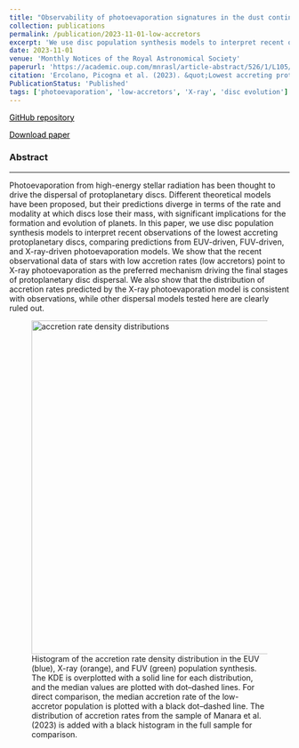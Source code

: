 ```yaml
---
title: "Observability of photoevaporation signatures in the dust continuum emission of transition discs"
collection: publications
permalink: /publication/2023-11-01-low-accretors
excerpt: 'We use disc population synthesis models to interpret recent observations of the lowest accreting protoplanetary discs, comparing predictions from EUV-driven, FUV-driven, and X-ray-driven photoevaporation models. We show that the recent observational data of stars with low accretion rates (low accretors) point to X-ray photoevaporation as the preferred mechanism driving the final stages of protoplanetary disc dispersal.'
date: 2023-11-01
venue: 'Monthly Notices of the Royal Astronomical Society'
paperurl: 'https://academic.oup.com/mnrasl/article-abstract/526/1/L105/7260862'
citation: 'Ercolano, Picogna et al. (2023). &quot;Lowest accreting protoplanetary discs consistent with X-ray photoevaporation driving their final dispersal.&quot; <i>Monthly Notices of the Royal Astronomical Society</i>. 526, 1.'
PublicationStatus: 'Published'
tags: ['photoevaporation', 'low-accretors', 'X-ray', 'disc evolution']
---
```

<i class="fab fa-fw fa-github" aria-hidden="true"></i> <a href="https://github.com/GiovanniPicogna/low-accretors" style="color : black;">GitHub repository </a>

<i class="fas fa-file-pdf" aria-hidden="true"></i> <a href="http://GiovanniPicogna.github.io/files/low-accretors.pdf" style="color : black;">Download paper </a>

### Abstract
---
Photoevaporation from high-energy stellar radiation has been thought to drive the dispersal of protoplanetary discs. Different theoretical models have been proposed, but their predictions diverge in terms of the rate and modality at which discs lose their mass, with significant implications for the formation and evolution of planets. In this paper, we use disc population synthesis models to interpret recent observations of the lowest accreting protoplanetary discs, comparing predictions from EUV-driven, FUV-driven, and X-ray-driven photoevaporation models. We show that the recent observational data of stars with low accretion rates (low accretors) point to X-ray photoevaporation as the preferred mechanism driving the final stages of protoplanetary disc dispersal. We also show that the distribution of accretion rates predicted by the X-ray photoevaporation model is consistent with observations, while other dispersal models tested here are clearly ruled out. 

<figure>
  <img src="http://GiovanniPicogna.github.io/images/low-accretors.png" alt="accretion rate density distributions" width="600"/>
  <figcaption>Histogram of the accretion rate density distribution in the EUV (blue), X-ray (orange), and FUV (green) population synthesis. The KDE is overplotted with a solid line for each distribution, and the median values are plotted with dot–dashed lines. For direct comparison, the median accretion rate of the low-accretor population is plotted with a black dot–dashed line. The distribution of accretion rates from the sample of Manara et al. (2023) is added with a black histogram in the full sample for comparison.</figcaption>
</figure>
